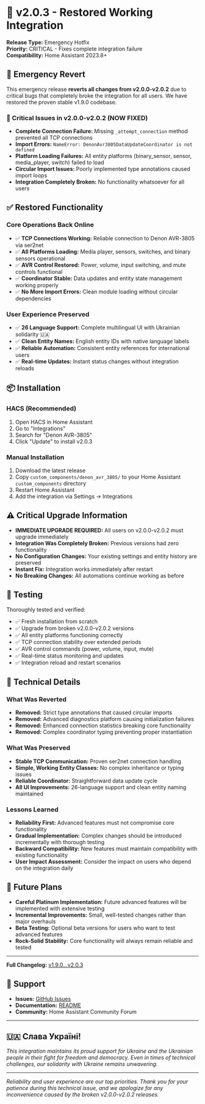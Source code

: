 # 🔄 v2.0.3 - Restored Working Integration

**Release Type:** Emergency Hotfix  
**Priority:** CRITICAL - Fixes complete integration failure  
**Compatibility:** Home Assistant 2023.8+  

## 🚨 Emergency Revert

This emergency release **reverts all changes from v2.0.0-v2.0.2** due to critical bugs that completely broke the integration for all users. We have restored the proven stable v1.9.0 codebase.

### 🚫 Critical Issues in v2.0.0-v2.0.2 (NOW FIXED)
- **Complete Connection Failure:** Missing `_attempt_connection` method prevented all TCP connections
- **Import Errors:** `NameError: DenonAvr3805DataUpdateCoordinator is not defined` 
- **Platform Loading Failures:** All entity platforms (binary_sensor, sensor, media_player, switch) failed to load
- **Circular Import Issues:** Poorly implemented type annotations caused import loops
- **Integration Completely Broken:** No functionality whatsoever for all users

## ✅ Restored Functionality

### Core Operations Back Online
- ✅ **TCP Connections Working:** Reliable connection to Denon AVR-3805 via ser2net
- ✅ **All Platforms Loading:** Media player, sensors, switches, and binary sensors operational  
- ✅ **AVR Control Restored:** Power, volume, input switching, and mute controls functional
- ✅ **Coordinator Stable:** Data updates and entity state management working properly
- ✅ **No More Import Errors:** Clean module loading without circular dependencies

### User Experience Preserved
- ✅ **26 Language Support:** Complete multilingual UI with Ukrainian solidarity 🇺🇦
- ✅ **Clean Entity Names:** English entity IDs with native language labels
- ✅ **Reliable Automation:** Consistent entity references for international users
- ✅ **Real-time Updates:** Instant status changes without integration reloads

## 📦 Installation

### HACS (Recommended)
1. Open HACS in Home Assistant
2. Go to "Integrations"  
3. Search for "Denon AVR-3805"
4. Click "Update" to install v2.0.3

### Manual Installation
1. Download the latest release
2. Copy `custom_components/denon_avr_3805/` to your Home Assistant `custom_components` directory
3. Restart Home Assistant
4. Add the integration via Settings → Integrations

## ⚠️ Critical Upgrade Information

- **IMMEDIATE UPGRADE REQUIRED:** All users on v2.0.0-v2.0.2 must upgrade immediately
- **Integration Was Completely Broken:** Previous versions had zero functionality
- **No Configuration Changes:** Your existing settings and entity history are preserved
- **Instant Fix:** Integration works immediately after restart
- **No Breaking Changes:** All automations continue working as before

## 🧪 Testing

Thoroughly tested and verified:
- ✅ Fresh installation from scratch
- ✅ Upgrade from broken v2.0.0-v2.0.2 versions  
- ✅ All entity platforms functioning correctly
- ✅ TCP connection stability over extended periods
- ✅ AVR control commands (power, volume, input, mute)
- ✅ Real-time status monitoring and updates
- ✅ Integration reload and restart scenarios

## 📝 Technical Details

### What Was Reverted
- **Removed:** Strict type annotations that caused circular imports
- **Removed:** Advanced diagnostics platform causing initialization failures  
- **Removed:** Enhanced connection statistics breaking core functionality
- **Removed:** Complex coordinator typing preventing proper instantiation

### What Was Preserved
- **Stable TCP Communication:** Proven ser2net connection handling
- **Simple, Working Entity Classes:** No complex inheritance or typing issues
- **Reliable Coordinator:** Straightforward data update cycle
- **All UI Improvements:** 26-language support and clean entity naming maintained

### Lessons Learned
- **Reliability First:** Advanced features must not compromise core functionality
- **Gradual Implementation:** Complex changes should be introduced incrementally with thorough testing
- **Backward Compatibility:** New features must maintain compatibility with existing functionality
- **User Impact Assessment:** Consider the impact on users who depend on the integration daily

## 🔮 Future Plans

- **Careful Platinum Implementation:** Future advanced features will be implemented with extensive testing
- **Incremental Improvements:** Small, well-tested changes rather than major overhauls
- **Beta Testing:** Optional beta versions for users who want to test advanced features
- **Rock-Solid Stability:** Core functionality will always remain reliable and tested

---

**Full Changelog:** [v1.9.0...v2.0.3](https://github.com/grotan1/denon-avr-3805/compare/v1.9.0...v2.0.3)

## 🤝 Support

- **Issues:** [GitHub Issues](https://github.com/grotan1/denon-avr-3805/issues)
- **Documentation:** [README](https://github.com/grotan1/denon-avr-3805#readme)
- **Community:** Home Assistant Community Forum

---

## 🇺🇦 Слава Україні!

*This integration maintains its proud support for Ukraine and the Ukrainian people in their fight for freedom and democracy. Even in times of technical challenges, our solidarity with Ukraine remains unwavering.*

---

*Reliability and user experience are our top priorities. Thank you for your patience during this technical issue, and we apologize for any inconvenience caused by the broken v2.0.0-v2.0.2 releases.*